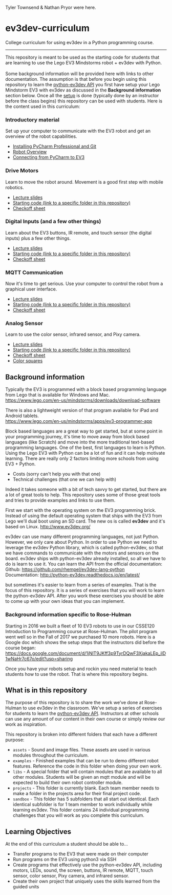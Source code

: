 Tyler Townsend & Nathan Pryor were here.
# ev3dev-curriculum
College curriculum for using ev3dev in a Python programming course.
***
This repository is meant to be used as the starting code for students that are learning to use the Lego EV3 Mindstorms robot + ev3dev with Python.<br><br>
Some background information will be provided here with links to other documentation.  The assumption is that before
you begin using this repository to learn the [python-ev3dev API](http://python-ev3dev.readthedocs.io/en/latest/) you first have setup your Lego Mindstorm EV3 with ev3dev as
discussed in the **Background information** section below. Once all the [setup](https://drive.google.com/open?id=1jNlT9JKff3p9TyrDQwF3XjakaLEp_ilD1wNaHr7c67o) is done (typically done by an instructor before the class begins) this repository can be used with students.  Here is the content used in this curriculum:
  
  ### Introductory material
  Set up your computer to communicate with the EV3 robot and get an overview of the robot capabilities.
  - [Installing PyCharm Professional and Git](https://docs.google.com/document/d/1sB-CAunUbr8WZdkzgjOgXL9Z7kz6s5RAY-JBmSpdYiw/edit?usp=sharing)
  - [Robot Overview](https://drive.google.com/open?id=17xGhRQt3VTX3Ltg_2FE2_aC7nSCNqHZzLzyaS6N8Yb4)
  - [Connecting from PyCharm to EV3](https://docs.google.com/presentation/d/1EySebm6YJJbmzc7ezgzcdSwi-SWyryYt4s1Z6u_Ghy8/edit?usp=sharing)
   
  ### Drive Motors
  Learn to move the robot around.  Movement is a good first step with mobile robotics.
  - [Lecture slides](https://drive.google.com/open?id=1rjkOZNw0mO0pH7Ovhy-7riYG3Xa4xq4rKbwMPhDppJs)
  - [Starting code (link to a specific folder in this repository)](https://github.com/Rosebotics/ev3dev-curriculum/tree/master/sandbox/src/motors)
  - [Checkoff sheet](https://drive.google.com/open?id=14_BQghdiRCOzJ5V_edXhcmaZFhH1qzkzL2u50uH6_o0)

  ### Digital Inputs (and a few other things)
  Learn about the EV3 buttons, IR remote, and touch sensor (the digital inputs) plus a few other things.
  - [Lecture slides](https://drive.google.com/open?id=1mUxsC-cUO4S5bwhTAQG0G10IO0gsbAU5YEORxeh0mMc)
  - [Starting code (link to a specific folder in this repository)](https://github.com/Rosebotics/ev3dev-curriculum/tree/master/sandbox/src/digital_inputs)
  - [Checkoff sheet](https://drive.google.com/open?id=1jrrmd-c1ZuWV1qujV8d-H327HWFmADSCdm9wgafYQ8M)

  ### MQTT Communication
  Now it's time to get serious. Use your computer to control the robot from a graphical user interface.
  - [Lecture slides](https://drive.google.com/open?id=1gQt1K4X2xzcspKMn2S0X98vhzVNmLA-xoQe5rp58CVE)
  - [Starting code (link to a specific folder in this repository)](https://github.com/Rosebotics/ev3dev-curriculum/tree/master/sandbox/src/mqtt)
  - [Checkoff sheet](https://drive.google.com/open?id=1f83A70S_OA6eor-Ta9HsM40V9qwOVa12JU_e0qaujm4)

  ### Analog Sensor
  Learn to use the color sensor, infrared sensor, and Pixy camera.
  - [Lecture slides](https://drive.google.com/open?id=1U00IlFqIT_S2v9HV-TKSO6Y6foH4sDom9yytsV_PWfY)
  - [Starting code (link to a specific folder in this repository)](https://github.com/Rosebotics/ev3dev-curriculum/tree/master/sandbox/src/analog_sensors)
  - [Checkoff sheet](https://drive.google.com/open?id=1J5Is9eiEueDT-mcJAhQSatzsXma4JVPaU4a7vXlkXAc)
  - [Color squares](https://drive.google.com/open?id=1ed_vWTfOu15ziF8nfZwhjrRcSufKODhQtAmY8lsGNAc)


## Background information
Typically the EV3 is programmed with a block based programming language from Lego that is available for Windows and Mac.<br>
https://www.lego.com/en-us/mindstorms/downloads/download-software

There is also a lightweight version of that program available for iPad and Android tablets.<br>
https://www.lego.com/en-us/mindstorms/apps/ev3-programmer-app

Block based languages are a great way to get started, but at some point in your programming journey, it's time to move
away from block based languages (like Scratch) and move into the more traditional text-based programming languages.
One of the best, first languages to learn is Python. Using the Lego EV3 with Python can be a lot of fun and it can help
motivate learning.  There are really only 2 factors limiting more schools from using EV3 + Python.
- Costs (sorry can't help you with that one)
- Technical challenges (that one we can help with)

Indeed it takes someone with a bit of tech savvy to get started, but there are a lot of great tools to help.
This repository uses some of those great tools and tries to provide examples and links to use them.

First we start with the operating system on the EV3 programming brick.  Instead of using the default operating system
that ships with the EV3 from Lego we'll dual boot using an SD card. The new os is called **ev3dev** and it's based on Linux.
http://www.ev3dev.org/

ev3dev can use many different programming languages, not just Python. However, we only care about Python.  In
order to use Python we need to leverage the ev3dev Python library, which is called python-ev3dev, so that we have commands to communicate with the motors and
sensors on the board.  ev3dev ships with python-ev3dev already installed, so all we have to do is learn to use it.  You can learn the API from the official documentation:<br>
Github: https://github.com/rhempel/ev3dev-lang-python
<br>
Documentation: http://python-ev3dev.readthedocs.io/en/latest/

but sometimes it's easier to learn from a series of examples.  That is the focus of this repository.  It is a series of exercises that you will work to learn the python-ev3dev API.
After you work these exercises you should be able to come up with your own ideas that you can implement.

### Background information specific to Rose-Hulman
Starting in 2016 we built a fleet of 10 EV3 robots to use in our CSSE120 Introduction to Programming course at Rose-Hulman. The pilot program went well so in the Fall of 2017 we purchased 10 more robots. Here is a Google doc which
shows the setup steps that the instructors did before the course began:<br>
https://docs.google.com/document/d/1jNlT9JKff3p9TyrDQwF3XjakaLEp_ilD1wNaHr7c67o/edit?usp=sharing

Once you have your robots setup and rockin you need material to teach students how to use the robot.  That is where
this repository begins.

## What is in this repository

  The purpose of this repository is to share the work we’ve done at Rose-Hulman to use ev3dev in the classroom.  We’ve setup a series of exercises for students to learn the [python-ev3dev API](http://python-ev3dev.readthedocs.io/en/latest/).  Instructors at other schools can use any amount of our content in their own course or simply review our work as inspiration.
  
This repository is broken into different folders that each have a different purpose:
- `assets` - Sound and image files. These assets are used in various modules throughout the curriculum.
- `examples` - Finished examples that can be run to demo different robot features. Reference the code in this folder when doing your own work. 
- `libs` - A special folder that will contain modules that are available to all other modules. Students will be given an mqtt module and will be expected to build their own robot controller module.
- `projects` - This folder is currently blank. Each team member needs to make a folder in the projects area for their final project code.
- `sandbox` - This folder has 5 subfolders that all start out identical.  Each identical subfolder is for 1 team member to work individually while learning ev3dev. This folder contains 24 individual programming challenges that you will work as you complete this curriculum.


## Learning Objectives
At the end of this curriculum a student should be able to…
- Transfer programs to the EV3 that were made on their computer
- Run programs on the EV3 using python3 via SSH
- Create programs that effectively use the python-ev3dev API, including motors, LEDs, sound, the screen, buttons, IR remote, MQTT, touch sensor, color sensor, Pixy camera, and infrared sensor.
- Create their own project that uniquely uses the skills learned from the guided units
